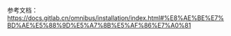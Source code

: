 参考文档：
https://docs.gitlab.cn/omnibus/installation/index.html#%E8%AE%BE%E7%BD%AE%E5%88%9D%E5%A7%8B%E5%AF%86%E7%A0%81
